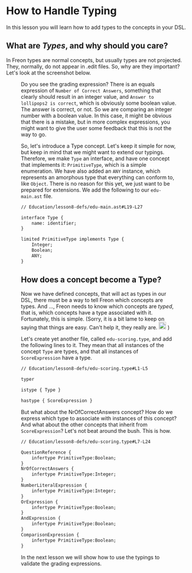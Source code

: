 <script>
    import Figure from '$lib/figures/Figure.svelte';
</script>

# How to Handle Typing

In this lesson you will learn how to add types to the concepts in your DSL.

## What are _Types_, and why should you care?

In Freon types are normal concepts, but usually types are not projected. They, normally, do not appear 
in .edit files. So, why are they important? Let's look at the screenshot below.

<Figure
imageName={'Tutorial-lesson8-screenshot1.png'}
caption={'Undetected errors in grading expressions'}
figureNumber={1}
/>

Do you see the grading expression? There is an equals expression of `Number of Correct Answers`, something
that clearly should result in an integer value, and `Answer to lollipops2 is correct`, which is obviously
some boolean value. The answer is correct, or not. So we are comparing an integer number with a boolean value.
In this case, it might be obvious that there is a mistake, but in more complex expressions, you might want 
to give the user some
feedback that this is not the way to go.

So, let's introduce a Type concept. Let's keep it simple for now, but keep in mind that we might want to extend
our typings. Therefore, we make `Type` an interface, and have one concept that implements it: `PrimitiveType`,
which is a simple enumeration. We have also added an `ANY` instance, which represents an amorphous type that everything 
can conform to, like `Object`. There is no reason for this yet, we just want to be prepared for extensions.
We add the following to our `edu-main.ast` file.

```txt
// Education/lesson8-defs/edu-main.ast#L19-L27

interface Type {
    name: identifier;
}

limited PrimitiveType implements Type {
    Integer;
    Boolean;
    ANY;
}
```

## How does a concept become a Type?

Now we have defined concepts, that will act as types in our DSL, there must be a way to tell Freon
which concepts are types. And ..., Freon needs to know which concepts are _typed_, that is, which concepts
have a type associated with it. 
Fortunately, this is simple. (Sorry, it is a bit lame to keep on saying that things are easy. 
Can't help it, they really are. <img src="/icons/smile.png" alt="SMILE" width="20" height="20"/> ) 

Let's create yet another file, called `edu-scoring.type`, and add
the following lines to it. They mean that all instances of the concept `Type` are types, and 
that all instances of `ScoreExpression` have a type.

```txt
// Education/lesson8-defs/edu-scoring.type#L1-L5

typer

istype { Type }

hastype { ScoreExpression }
```

But what about the NrOfCorrectAnswers concept? How do we express which type to associate with instances of this concept?
And what about the other concepts that inherit from `ScoreExpression`? Let's not beat around the bush. This is how.

```txt
// Education/lesson8-defs/edu-scoring.type#L7-L24

QuestionReference {
    infertype PrimitiveType:Boolean;
}
NrOfCorrectAnswers {
    infertype PrimitiveType:Integer;
}
NumberLiteralExpression {
    infertype PrimitiveType:Integer;
}
OrExpression {
    infertype PrimitiveType:Boolean;
}
AndExpression {
    infertype PrimitiveType:Boolean;
}
ComparisonExpression {
    infertype PrimitiveType:Boolean;
}
```

In the next lesson we will show how to use the typings to validate the grading expressions.
